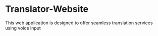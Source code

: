 # Translator-Website
This web application is designed to offer seamless translation services using voice input
